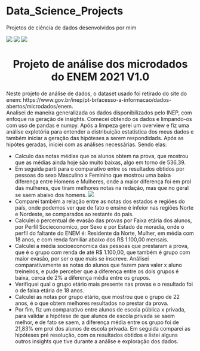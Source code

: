 # Data_Science_Projects 
Projetos de ciência de dados desenvolvidos por mim

<div display='inline'>
<img src="https://img.shields.io/pypi/status/V1"/>
<img src="https://img.shields.io/npm/l/react"/>
<img src="https://img.shields.io/github/stars/savioricardog?style=social"/>
</div>

<html>
<h1 align="center"> Projeto de análise dos microdados do ENEM 2021 V1.0</h1>
Neste projeto de análise de dados, o dataset usado foi retirado do site do enem: https://www.gov.br/inep/pt-br/acesso-a-informacao/dados-abertos/microdados/enem.<br>
Analisei de maneira generalizada os dados disponibilizados pelo INEP, com enfoque na geração de insights. Comecei obtendo os dados e limpando-os com uso de pandas e numpy. Após a limpeza gerei um overview e fiz uma análise explotória para entender a distribuição estatística dos meus dados e também iniciar a geração das hipóteses a serem respondidads. Após as hipótes geradas, iniciei com as análises necessárias. Sendo elas:

<body>
<ul>
<li> Calculo das notas médias que os alunos obtem na prova, que mostrou que as médias ainda hoje são muito baixas, algo em torno de 536,39.</li>
<li>Em seguida parti para o comparativo entre os resultados obtidos por pessoas do sexo Masculino x Feminino que mostrou uma baixa diferença entre Homens e Mulheres, onde a maior diferença foi em prol das mulheres, que tiram melhores notas na redação, mas que no geral se saem abaixo dos homens. 
  <img src="C:\Users\Savio\Pictures\Screenshots\MxF.png"/> </li>
<li>Comparei também a relação entre as notas dos estados e regiões do país, onde podemos ver que de fato o ensino é infeior nas regiões Norte e Nordeste, se comparados ao restante do pais. </li>
<li>Calculei o percentual de evasão das provas por Faixa etária dos alunos, por Perfil Socieconomico, por Sexo e por Estado de moradia, onde o perfil do faltante do ENEM é: Residente da Norte, Mulher, em média com 18 anos, e com renda familiar abaixo dos R$ 1.100,00 mensais. </li>
<li>Calculei a média socioeconomica das pessoas que prestaram a prova, que é o grupo com renda de até R$ 1.100,00, que também é grupo com maior evasão, por ser o que mais se inscreve. Análisei comparativamente as notas do alunos que fazem para valer x aluno treineiros, e pude perceber que a diferença entre os dois grupos é baixa, cerca de 2% a diferença média entre os grupos. </li>
<li>Verifiquei qual o grupo etário mais presente nas provas e o resultado foi o de faixa etária de 18 anos. </li>
<li>Calculei as notas por grupo etário, que mostrou que o grupo de 22 anos, é o que obtem melhores resultados no prestar da prova.</li>
<li>Por fim, fiz um comparativo entre alunos de escola pública x privada, para validar a hipótese de que alunos de escola privada se saem melhor, e de fato se saem, a diferença média entre os grupo foi de 21,83% em prol dos alunos de escola privada. Em seguida comparei as hipóteses pré resolução, com os resultados obtidos e listei alguns outros insights que tive durante a análise e exploração dos dados.</li>
</ul>
</body>
</html>
